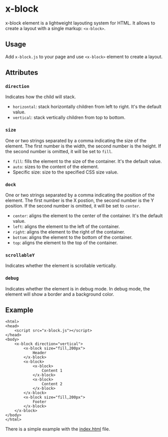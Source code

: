 # x-block

x-block element is a lightweight layouting system for HTML. It allows to create a layout with a single markup: `<x-block>`.

## Usage
Add `x-block.js` to your page and use `<x-block>` element to create a layout.

## Attributes

### `direction`
Indicates how the child will stack.

- `horizontal`: stack horizontally children from left to right. It's the default value.
- `vertical`: stack vertically children from top to bottom.

### `size`
One or two strings separated by a comma indicating the size of the element. The first number is the width, the second number is the height. If the second number is omitted, it will be set to `fill`.

- `fill`: fills the element to the size of the container. It's the default value.
- `auto`: sizes to the content of the element.
- Specific size: size to the specified CSS size value. 

### `dock`
One or two strings separated by a comma indicating the position of the element. The first number is the X postion, the second number is the Y position. If the second number is omitted, it will be set to `center`.

- `center`: aligns the element to the center of the container. It's the default value.
- `left`: aligns the element to the left of the container.
- `right`: aligns the element to the right of the container.
- `bottom`: aligns the element to the bottom of the container.
- `top`: aligns the element to the top of the container.

### `scrollableY`
Indicates whether the element is scrollable vertically.

### `debug`
Indicates whether the element is in debug mode. In debug mode, the element will show a border and a background color.

## Example

````
<html>
<head>
    <script src="x-block.js"></script>
</head>
<body>
    <x-block direction="vertical">
        <x-block size="fill,200px">
            Header
        </x-block>
        <x-block>
            <x-block>
                Content 1
            </x-block>
            <x-block>
                Content 2
            </x-block>
        </x-block>
        <x-block size="fill,200px">
            Footer
        </x-block>
    </x-block>
</body>
</html>
````

There is a simple example with the [index.html](index.html) file.